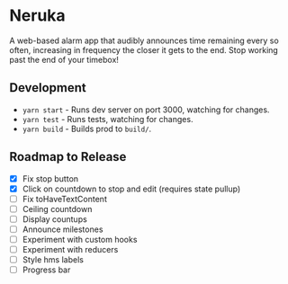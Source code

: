 # Neruka

A web-based alarm app that audibly announces time remaining every so often, increasing in frequency the closer it gets to the end. Stop working past the end of your timebox!

## Development

- `yarn start` - Runs dev server on port 3000, watching for changes.
- `yarn test` - Runs tests, watching for changes.
- `yarn build` - Builds prod to `build/`.

## Roadmap to Release

- [x] Fix stop button
- [x] Click on countdown to stop and edit (requires state pullup)
- [ ] Fix toHaveTextContent
- [ ] Ceiling countdown
- [ ] Display countups
- [ ] Announce milestones
- [ ] Experiment with custom hooks
- [ ] Experiment with reducers
- [ ] Style hms labels
- [ ] Progress bar
